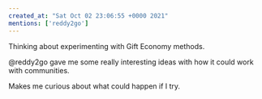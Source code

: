 ```yaml
---
created_at: "Sat Oct 02 23:06:55 +0000 2021"
mentions: ['reddy2go']
---
```


Thinking about experimenting with Gift Economy methods. 

@reddy2go gave me some really interesting ideas with how it could work with communities. 

Makes me curious about what could happen if I try.